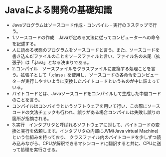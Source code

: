 # Javaによる開発の基礎知識
- Javaプログラムはソースコード作成・コンパイル・実行の３ステップで行う。
- 1.ソースコードの作成　Javaが定める文法に従ってコンピューターへの命令を記述する。
- 人に読める状態のプログラムをソースコードと言う。また、ソースコードを書き込んだファイルのことをソースファイルと言い、ファイル名の末尾（拡張子）は「.java」となる決まりである。
- 2.コンパイル　ソースファイルをクラスファイルに変換する処理ことを言う。拡張子として「.class」を使用し、ソースコードの各命令をコンピューターが実行しやすいように変換したバイトコードというものが中に詰まっている。
- バイトコードとは、Javaソースコードをコンパイルして生成した中間コードのことを言う。
- コンパイルはコンバイラというソフトウェアを用いて行い、この際にソースコードの文法チェックも行われ、誤りがある場合コンパイルは失敗し誤りの箇所が指摘される。
- 3.実行　インタプリタと呼ばれるソフトウェアに対して、バイトコードの変換と実行を依頼します。インタプリタの内部にJVM(Java virtual Machine)という仕組みを持っており、
  クラスファイル内のバイトコードを少しずつ読み込みながら、CPUが解釈できるマシンコードに翻訳すると共に、CPUに送って処理を実行させる。

